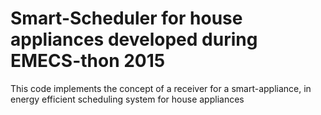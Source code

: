 # Smart-Scheduler for house appliances developed during EMECS-thon 2015
This code implements the concept of a receiver for a smart-appliance, in energy efficient scheduling system for house appliances
